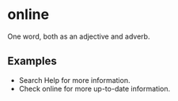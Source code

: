# online

One word, both as an adjective and adverb.

## Examples

- Search Help for more information.  
- Check online for more up-to-date information.
